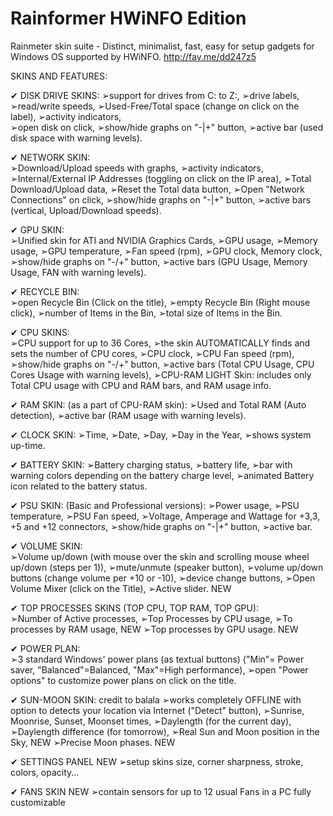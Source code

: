 # Rainformer HWiNFO Edition
Rainmeter skin suite - Distinct, minimalist, fast, easy for setup gadgets for Windows OS supported by HWiNFO.
http://fav.me/dd247z5


SKINS AND FEATURES:


✔ DISK DRIVE SKINS: 
➢support for drives from C: to Z:,
➢drive labels,
➢read/write speeds, 
➢Used-Free/Total space (change on click on the label), 
➢activity indicators,  
➢open disk on click,
➢show/hide graphs on "-|+" button,
➢active bar (used disk space with warning levels).

✔ NETWORK SKIN:  
➢Download/Upload speeds with graphs, 
➢activity indicators, 
➢Internal/External IP Addresses (toggling on click on the IP area),
➢Total Download/Upload data, 
➢Reset the Total data button, 
➢Open "Network Connections" on click, 
➢show/hide graphs on "-|+" button,
➢active bars (vertical, Upload/Download speeds).

✔ GPU SKIN:  
➢Unified skin for ATI and NVIDIA Graphics Cards,
➢GPU usage, 
➢Memory usage,
➢GPU temperature, 
➢Fan speed (rpm), 
➢GPU clock, Memory clock,
➢show/hide graphs on "-/+" button,
➢active bars (GPU Usage, Memory Usage, FAN with warning levels).

✔ RECYCLE BIN:  
➢open Recycle Bin (Click on the title),
➢empty Recycle Bin (Right mouse click),
➢number of Items in the Bin,
➢total size of Items in the Bin.

✔ CPU SKINS:  
➢CPU support for up to 36 Cores,
➢the skin AUTOMATICALLY finds and sets the number of CPU cores, 
➢CPU clock,
➢CPU Fan speed (rpm), 
➢show/hide graphs on "-/+" button,
➢active bars (Total CPU Usage, CPU Cores Usage with warning levels),
➢CPU-RAM LIGHT Skin: includes only Total CPU usage with CPU and RAM bars, and RAM usage info.

✔ RAM SKIN:  (as a part of CPU-RAM skin): 
➢Used and Total RAM (Auto detection),
➢active bar (RAM usage with warning levels).

✔ CLOCK SKIN: 
➢Time,
➢Date,
➢Day,
➢Day in the Year,
➢shows system up-time.

✔ BATTERY SKIN: 
➢Battery charging status, 
➢battery life,
➢bar with warning colors depending on the battery charge level,
➢animated Battery icon related to the battery status.

✔ PSU SKIN: (Basic and Professional versions): 
➢Power usage, 
➢PSU temperature, 
➢PSU Fan speed, 
➢Voltage, Amperage and Wattage for +3,3, +5 and  +12 connectors,
➢show/hide graphs on "-|+" button,
➢active bar.

✔ VOLUME SKIN:  
➢Volume up/down (with mouse over the skin and scrolling mouse wheel up/down (steps per 1)), 
➢mute/unmute (speaker button), 
➢volume up/down buttons (change volume per +10 or -10), 
➢device change buttons,
➢Open Volume Mixer (click on the Title), 
➢Active slider.     NEW

✔ TOP PROCESSES SKINS (TOP CPU, TOP RAM, TOP GPU):  
➢Number of Active processes,
➢Top Processes by CPU usage,
➢To processes by RAM usage, NEW 
➢Top processes by GPU usage. NEW

✔ POWER PLAN:        
➢3 standard Windows' power plans (as textual buttons) ("Min"= Power saver, "Balanced"=Balanced, "Max"=High performance),
➢open "Power options" to customize power plans on click on the title.

✔ SUN-MOON SKIN: credit to balala
➢works completely OFFLINE with option to detects your location via Internet ("Detect" button),
➢Sunrise, Moonrise, Sunset, Moonset times,
➢Daylength (for the current day),
➢Daylength difference (for tomorrow),
➢Real Sun and Moon position in the Sky, NEW
➢Precise Moon phases. NEW

✔ SETTINGS PANEL  NEW
➢setup skins size, corner sharpness, stroke, colors, opacity...

✔ FANS SKIN  NEW
➢contain sensors for up to 12 usual Fans in a PC fully customizable
